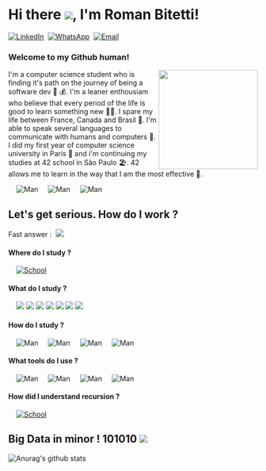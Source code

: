 # Hi there <img src="https://img.icons8.com/color/48/000000/github--v1.png"/>, I'm Roman Bitetti!

[![LinkedIn](https://img.shields.io/badge/LinkedIn-Me-informational?style=social&logo=linkedin&logoColor=blue)](https://www.linkedin.com/in/roman-b-566485195/)&nbsp;
[![WhatsApp](https://img.shields.io/badge/WhatsApp-Moi-informational?style=social&logo=whatsapp&logoColor=green)](https://wa.me/+33755648103/)&nbsp;
[![Email](https://img.shields.io/badge/Email-Mim-informational?style=social&logo=gmail&logoColor=red)](mailto:romanbtt@tutanota.com?subject=[GitHub])&nbsp;

### Welcome to my Github human! &nbsp;
<img src="https://media.giphy.com/media/XzYY9fZM6sNFe/giphy.gif" align="right" height="200" />

I'm a computer science student who is finding it's path on the journey of being a software dev 🤑 💰. I'm a leaner enthousiam who believe that every period of the life is good to learn something new 🤸‍♂️. I spare my life between France, Canada and Brasil 🛂. I'm able to speak several languages to communicate with humans and computers 🤖. I did my first year of computer science university in Paris 🥐 and i'm continuing my studies at 42 school in São Paulo 🏖️. 42 allows me to learn in the way that I am the most effective 🤯.

&nbsp;&nbsp;&nbsp;&nbsp;![Man](https://img.shields.io/badge/Developped%20in-🇫🇷-informational?style=for-the-badge&Color=red&color=white)
&nbsp;&nbsp;&nbsp;&nbsp;![Man](https://img.shields.io/badge/Compiled%20in-🇨🇦-informational?style=for-the-badge&Color=red&color=white)
&nbsp;&nbsp;&nbsp;&nbsp;![Man](https://img.shields.io/badge/Debugged%20in-🇧🇷-informational?style=for-the-badge&Color=red&color=white)

## Let's get serious. How do I work ? 
Fast answer : &nbsp;<img src="https://img.icons8.com/cotton/32/000000/coffee-to-go.png"/>
#### Where do I study ?
&nbsp;&nbsp;&nbsp;&nbsp;[![School](https://img.shields.io/badge/School-SP-informational?style=plastic&logo=42&logoColor=red)](https://www.42sp.org.br/)
#### What do I study ?
&nbsp;&nbsp;&nbsp;&nbsp;<img src="https://img.icons8.com/color/48/000000/c-programming.png"/> <img src="https://img.icons8.com/color/48/000000/c-plus-plus-logo.png"/> <img src="https://img.icons8.com/color/48/000000/python.png"/> <img src="https://img.icons8.com/color/48/000000/docker.png"/> <img src="https://img.icons8.com/color/48/000000/kubernetes.png"/> <img src="https://img.icons8.com/plasticine/48/000000/bash.png"/> <img src="https://img.icons8.com/color/48/000000/git.png"/>
#### How do I study ?
&nbsp;&nbsp;&nbsp;&nbsp;![Man](https://img.shields.io/badge/man-man-informational?style=plastic&logo=linux&logoColor=red)
&nbsp;&nbsp;&nbsp;&nbsp;![Man](https://img.shields.io/badge/‎-Udemy-informational?style=plastic&logo=udemy&logoColor=red)
&nbsp;&nbsp;&nbsp;&nbsp;![Man](https://img.shields.io/badge/‎-Youtube-informational?style=plastic&logo=youtube&logoColor=red)
&nbsp;&nbsp;&nbsp;&nbsp;![Man](https://img.shields.io/badge/‎-Community-informational?style=plastic&logo=42&logoColor=red)
#### What tools do I use ?
&nbsp;&nbsp;&nbsp;&nbsp;![Man](https://img.shields.io/badge/‎-Vim-informational?style=plastic&logo=vim&logoColor=green)
&nbsp;&nbsp;&nbsp;&nbsp;![Man](https://img.shields.io/badge/‎-VSCode-informational?style=plastic&logo=visual-studio-code&logoColor=blue)
&nbsp;&nbsp;&nbsp;&nbsp;![Man](https://img.shields.io/badge/Linux-Mint-informational?style=plastic&logo=linux-mint&logoColor=green)
&nbsp;&nbsp;&nbsp;&nbsp;![Man](https://img.shields.io/badge/‎-Nope-informational?style=plastic&logo=windows-95&logoColor=white)
#### How did I understand recursion ?
&nbsp;&nbsp;&nbsp;&nbsp;[![School](https://img.shields.io/badge/‎-Link-informational?style=plastic&logo=google&logoColor=red)](https://www.google.com/search?sxsrf=ALeKk01JAlV0C__O3nAaQmB_ooZRlvJdLQ:1607658418324&q=recursion&spell=1&sa=X&ved=2ahUKEwiaycangsXtAhWPiOAKHfBACgkQBSgAegQIHxAv&biw=1920&bih=954])


## Big Data in minor ! 101010 <img src="https://img.icons8.com/color/32/000000/wink--v3.png"/>

![Anurag's github stats](https://github-readme-stats.vercel.app/api?username=romanbtt&show_icons=true&theme=tokyonight)
